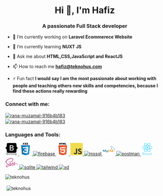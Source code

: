 <h1 align="center">Hi 👋, I'm Hafiz</h1>
<h3 align="center">A passionate Full Stack developer</h3>


- 🔭 I’m currently working on **Laravel Ecommerece Website**

- 🌱 I’m currently learning **NUXT JS**

- 💬 Ask me about **HTML,CSS,JavaScript and ReactJS**

- 📫 How to reach me **hafiz@teknohus.com**

- ⚡ Fun fact **I would say I am the most passionate about working with people and teaching others new skills and competencies, because I find these actions really rewarding**
<h3 align="left">Connect with me:</h3>
<p align="left">
  
  

<a href="https://www.linkedin.com/in/hafiz-zahid-usman-685722200/" target="blank"><img align="center" src="https://raw.githubusercontent.com/rahuldkjain/github-profile-readme-generator/master/src/images/icons/Social/linked-in-alt.svg" alt="rana-muzamal-916b4b183" height="30" width="40" style="padding-right:200px"></a>
  <span style = "margin-top: 6px;">
  <a href="https://www.upwork.com/freelancers/~01c8bcf4a642889dd8" target="blank"><img align="center" src="https://user-images.githubusercontent.com/98559033/203159271-82a7c7a1-cd9c-4bb1-9770-0feb26b667b8.png" alt="rana-muzamal-916b4b183" height="45" width="40" /></a>
    </span>
</p>

<h3 align="left">Languages and Tools:</h3>
<p align="left"> <a href="https://getbootstrap.com" target="_blank" rel="noreferrer"> <img src="https://raw.githubusercontent.com/devicons/devicon/master/icons/bootstrap/bootstrap-plain-wordmark.svg" alt="bootstrap" width="40" height="40"/> </a> <a href="https://www.w3schools.com/css/" target="_blank" rel="noreferrer"> <img src="https://raw.githubusercontent.com/devicons/devicon/master/icons/css3/css3-original-wordmark.svg" alt="css3" width="40" height="40"/> </a>  <a href="https://firebase.google.com/" target="_blank" rel="noreferrer"> <img src="https://www.vectorlogo.zone/logos/firebase/firebase-icon.svg" alt="firebase" width="40" height="40"/> </a> <a href="https://www.w3.org/html/" target="_blank" rel="noreferrer"> <img src="https://raw.githubusercontent.com/devicons/devicon/master/icons/html5/html5-original-wordmark.svg" alt="html5" width="40" height="40"/> </a> <a href="https://developer.mozilla.org/en-US/docs/Web/JavaScript" target="_blank" rel="noreferrer"> <img src="https://raw.githubusercontent.com/devicons/devicon/master/icons/javascript/javascript-original.svg" alt="javascript" width="40" height="40"/> </a> <a href="https://www.microsoft.com/en-us/sql-server" target="_blank" rel="noreferrer"> <img src="https://www.svgrepo.com/show/303229/microsoft-sql-server-logo.svg" alt="mssql" width="40" height="40"/> </a> <a href="https://www.mysql.com/" target="_blank" rel="noreferrer"> <img src="https://raw.githubusercontent.com/devicons/devicon/master/icons/mysql/mysql-original-wordmark.svg" alt="mysql" width="40" height="40"/> </a> <a href="https://postman.com" target="_blank" rel="noreferrer"> <img src="https://www.vectorlogo.zone/logos/getpostman/getpostman-icon.svg" alt="postman" width="40" height="40"/> </a> <a href="https://reactjs.org/" target="_blank" rel="noreferrer"> <img src="https://raw.githubusercontent.com/devicons/devicon/master/icons/react/react-original-wordmark.svg" alt="react" width="40" height="40"/> </a> <a href="https://sass-lang.com" target="_blank" rel="noreferrer"> <img src="https://raw.githubusercontent.com/devicons/devicon/master/icons/sass/sass-original.svg" alt="sass" width="40" height="40"/> </a> <a href="https://www.sqlite.org/" target="_blank" rel="noreferrer"> <img src="https://www.vectorlogo.zone/logos/sqlite/sqlite-icon.svg" alt="sqlite" width="40" height="40"/> </a> <a href="https://tailwindcss.com/" target="_blank" rel="noreferrer"> <img src="https://www.vectorlogo.zone/logos/tailwindcss/tailwindcss-icon.svg" alt="tailwind" width="40" height="40"/> </a> <a href="https://www.adobe.com/products/xd.html" target="_blank" rel="noreferrer"> <img src="https://cdn.worldvectorlogo.com/logos/adobe-xd.svg" alt="xd" width="40" height="40"/> </a> </p>

<p style = "padding-bottom: 20px"><img align="left" src="https://github-readme-stats.vercel.app/api/top-langs?username=teknohus&show_icons=true&locale=en&layout=compact" alt="teknohus" /></p>

<p>&nbsp;<img align="center" src="https://github-readme-stats.vercel.app/api?username=teknohus&show_icons=true&locale=en" alt="teknohus" /></p>
